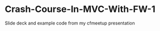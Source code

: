 Crash-Course-In-MVC-With-FW-1
=============================

Slide deck and example code from my cfmeetup presentation